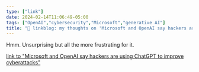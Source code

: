 ```yaml
---
type: ["link"]
date: 2024-02-14T11:06:49-05:00
tags: ["OpenAI","cybersecurity","Microsoft","generative AI"]
title: "🔗 linkblog: my thoughts on 'Microsoft and OpenAI say hackers are using ChatGPT to improve cyberattacks'"
---
```

Hmm. Unsurprising but all the more frustrating for it.

[link to "Microsoft and OpenAI say hackers are using ChatGPT to improve cyberattacks"](https://www.theverge.com/2024/2/14/24072706/microsoft-openai-cyberattack-tools-ai-chatgpt)
